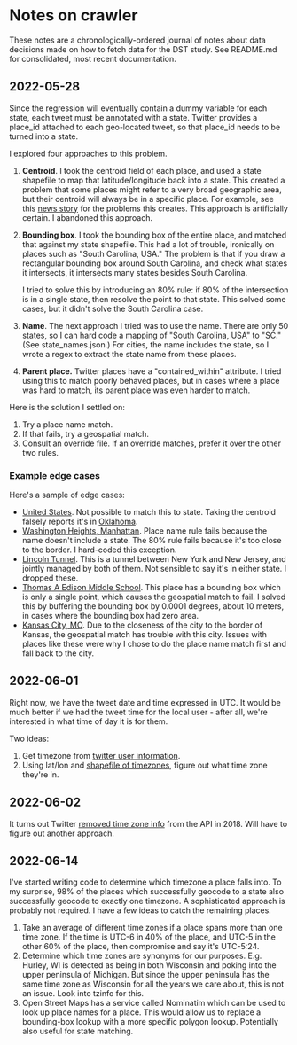 # Notes on crawler

These notes are a chronologically-ordered journal of notes about data decisions made on how to fetch data for the DST study. See README.md for consolidated, most recent documentation.

## 2022-05-28

Since the regression will eventually contain a dummy variable for each state, each tweet must be annotated with a state. Twitter provides a place_id attached to each geo-located tweet, so that place_id needs to be turned into a state.

I explored four approaches to this problem.

1. **Centroid**. I took the centroid field of each place, and used a state shapefile to map that latitude/longitude back into a state. This created a problem that some places might refer to a very broad geographic area, but their centroid will always be in a specific place. For example, see this [news story](https://splinternews.com/how-an-internet-mapping-glitch-turned-a-random-kansas-f-1793856052) for the problems this creates. This approach is artificially certain. I abandoned this approach.
2. **Bounding box**. I took the bounding box of the entire place, and matched that against my state shapefile. This had a lot of trouble, ironically on places such as "South Carolina, USA." The problem is that if you draw a rectangular bounding box around South Carolina, and check what states it intersects, it intersects many states besides South Carolina.

   I tried to solve this by introducing an 80% rule: if 80% of the intersection is in a single state, then resolve the point to that state. This solved some cases, but it didn't solve the South Carolina case.
3. **Name**. The next approach I tried was to use the name. There are only 50 states, so I can hard code a mapping of "South Carolina, USA" to "SC." (See state_names.json.) For cities, the name includes the state, so I wrote a regex to extract the state name from these places.
4. **Parent place.** Twitter places have a "contained_within" attribute. I tried using this to match poorly behaved places, but in cases where a place was hard to match, its parent place was even harder to match.

Here is the solution I settled on:

1. Try a place name match.
2. If that fails, try a geospatial match.
3. Consult an override file. If an override matches, prefer it over the other two rules.

### Example edge cases

Here's a sample of edge cases:

* [United States](https://twitter.com/places/96683cc9126741d1). Not possible to match this to state. Taking the centroid falsely reports it's in [Oklahoma](https://www.google.com/maps/place/36%C2%B053'27.2%22N+98%C2%B059'35.6%22W/@36.8908925,-98.9932214,17z/data=!3m1!4b1!4m5!3m4!1s0x0:0xa4a8790e4b0514ad!8m2!3d36.8908925!4d-98.9932214).
* [Washington Heights, Manhattan](https://twitter.com/places/046b03039470eeb2). Place name rule fails because the name doesn't include a state. The 80% rule fails because it's too close to the border. I hard-coded this exception.
* [Lincoln Tunnel](https://twitter.com/places/0fc295307d546000). This is a tunnel between New York and New Jersey, and jointly managed by both of them. Not sensible to say it's in either state. I dropped these.
* [Thomas A Edison Middle School](https://twitter.com/places/07d9cba210480003). This place has a bounding box which is only a single point, which causes the geospatial match to fail. I solved this by buffering the bounding box by 0.0001 degrees, about 10 meters, in cases where the bounding box had zero area.
* [Kansas City, MO](https://twitter.com/places/9a974dfc8efb32a0). Due to the closeness of the city to the border of Kansas, the geospatial match has trouble with this city. Issues with places like these were why I chose to do the place name match first and fall back to the city.

## 2022-06-01

Right now, we have the tweet date and time expressed in UTC. It would be much better if we had the tweet time for the local user - after all, we're interested in what time of day it is for them.

Two ideas:

1. Get timezone from [twitter user information](https://stackoverflow.com/questions/19013206/how-to-reliably-determine-time-zone-for-a-user-from-the-twitter-api).
2. Using lat/lon and [shapefile of timezones](https://github.com/evansiroky/timezone-boundary-builder), figure out what time zone they're in.

## 2022-06-02

It turns out Twitter [removed time zone info](https://stackoverflow.com/questions/50830126/getting-null-values-for-time-zone-and-utc-offset) from the API in 2018. Will have to figure out another approach.

## 2022-06-14

I've started writing code to determine which timezone a place falls into. To my surprise, 98% of the places which successfully geocode to a state also successfully geocode to exactly one timezone. A sophisticated approach is probably not required. I have a few ideas to catch the remaining places.

1. Take an average of different time zones if a place spans more than one time zone. If the time is UTC-6 in 40% of the place, and UTC-5 in the other 60% of the place, then compromise and say it's UTC-5:24.
2. Determine which time zones are synonyms for our purposes. E.g. Hurley, WI is detected as being in both Wisconsin and poking into the upper peninsula of Michigan. But since the upper peninsula has the same time zone as Wisconsin for all the years we care about, this is not an issue. Look into tzinfo for this.
3. Open Street Maps has a service called Nominatim which can be used to look up place names for a place. This would allow us to replace a bounding-box lookup with a more specific polygon lookup. Potentially also useful for state matching.  
